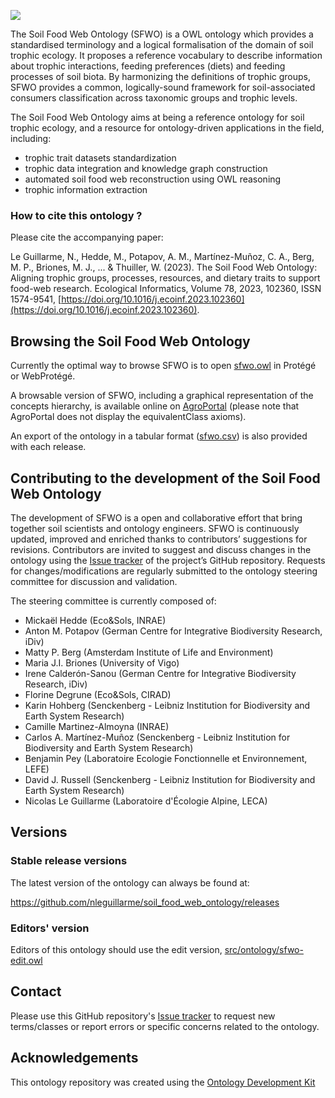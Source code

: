 <!-- [![Build Status](https://travis-ci.org/nleguillarme/sfwo.svg?branch=master)](https://travis-ci.org/nleguillarme/sfwo)
[![DOI](https://zenodo.org/badge/13996/nleguillarme/sfwo.svg)](https://zenodo.org/badge/latestdoi/13996/nleguillarme/sfwo) -->

<!-- <a><img align="right" width="300" src="https://i.ibb.co/QQtPKJM/sfwo-logo.png" alt="Soil Food Web Ontology"></a> -->

![](https://i.ibb.co/QQtPKJM/sfwo-logo.png)

The Soil Food Web Ontology (SFWO) is a OWL ontology which provides a standardised terminology and a logical formalisation of the domain of soil trophic ecology. It proposes a reference vocabulary to describe information about trophic interactions, feeding preferences (diets) and feeding processes of soil biota. By harmonizing the definitions of trophic groups, SFWO provides a common, logically-sound framework for soil-associated consumers classification across taxonomic groups and trophic levels.

The Soil Food Web Ontology aims at being a reference ontology for soil trophic ecology, and a resource for ontology-driven applications in the field, including:
- trophic trait datasets standardization
- trophic data integration and knowledge graph construction
- automated soil food web reconstruction using OWL reasoning
- trophic information extraction

### How to cite this ontology ?

Please cite the accompanying paper:

Le Guillarme, N., Hedde, M., Potapov, A. M., Martínez-Muñoz, C. A., Berg, M. P., Briones, M. J., ... & Thuiller, W. (2023). The Soil Food Web Ontology: Aligning trophic groups, processes, resources, and dietary traits to support food-web research. Ecological Informatics, Volume 78, 2023, 102360, ISSN 1574-9541, [https://doi.org/10.1016/j.ecoinf.2023.102360](https://doi.org/10.1016/j.ecoinf.2023.102360).

## Browsing the Soil Food Web Ontology

Currently the optimal way to browse SFWO is to open [sfwo.owl](http://github.com/soilfoodwebontology/sfwo/releases/latest/download/sfwo.owl) in Protégé or WebProtégé.

A browsable version of SFWO, including a graphical representation of the concepts hierarchy, is available online on [AgroPortal](https://agroportal.lirmm.fr/ontologies/SFWO) (please note that AgroPortal does not display the equivalentClass axioms).

An export of the ontology in a tabular format ([sfwo.csv](http://github.com/soilfoodwebontology/sfwo/releases/latest/download/sfwo.csv)) is also provided with each release.

## Contributing to the development of the Soil Food Web Ontology

The development of SFWO is a open and collaborative effort that bring together soil scientists and ontology engineers. SFWO is continuously updated, improved and enriched thanks to contributors’ suggestions for revisions. Contributors are invited to suggest and discuss changes in the ontology using the [Issue tracker](https://github.com/soilfoodwebontology/sfwo/issues) of the project’s GitHub repository. Requests for changes/modifications are regularly submitted to the ontology steering committee for discussion and validation.

The steering committee is currently composed of:
- Mickaël Hedde (Eco&Sols, INRAE)
- Anton M. Potapov (German Centre for Integrative Biodiversity Research, iDiv)
- Matty P. Berg (Amsterdam Institute of Life and Environment)
- Maria J.I. Briones (University of Vigo)
- Irene Calderón-Sanou (German Centre for Integrative Biodiversity Research, iDiv)
- Florine Degrune (Eco&Sols, CIRAD)
- Karin Hohberg (Senckenberg - Leibniz Institution for Biodiversity and Earth System Research)
- Camille Martinez-Almoyna (INRAE)
- Carlos A. Martínez-Muñoz (Senckenberg - Leibniz Institution for Biodiversity and Earth System Research)
- Benjamin Pey (Laboratoire Ecologie Fonctionnelle et Environnement, LEFE)
- David J. Russell (Senckenberg - Leibniz Institution for Biodiversity and Earth System Research)
- Nicolas Le Guillarme (Laboratoire d'Écologie Alpine, LECA)

## Versions

### Stable release versions

The latest version of the ontology can always be found at:

https://github.com/nleguillarme/soil_food_web_ontology/releases

<!-- http://purl.obolibrary.org/obo/stwo.owl

(note this will not show up until the request has been approved by obofoundry.org)-->

### Editors' version

Editors of this ontology should use the edit version, [src/ontology/sfwo-edit.owl](src/ontology/sfwo-edit.owl)

## Contact

Please use this GitHub repository's [Issue tracker](https://github.com/soilfoodwebontology/sfwo/issues) to request new terms/classes or report errors or specific concerns related to the ontology.

## Acknowledgements

This ontology repository was created using the [Ontology Development Kit](https://github.com/INCATools/ontology-development-kit)
